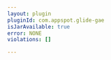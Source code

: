 ```yaml
---
layout: plugin
pluginId: com.appspot.glide-gae
isJarAvailable: true
error: NONE
violations: []

---
```

